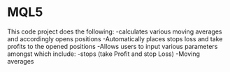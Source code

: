 # MQL5
This code project does the following:
-calculates various moving averages and accordingly opens positions
-Automatically places stops loss and take profits to the opened positions
-Allows users to input various parameters amongst which include:
    -stops (take Profit and stop Loss)
    -Moving averages
